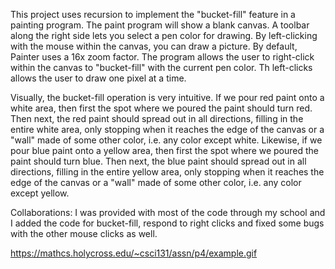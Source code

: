 This project uses recursion to implement the "bucket-fill" feature in a painting program. The paint program will show a blank canvas. A toolbar along the right side lets you select a pen color for drawing. By left-clicking with the mouse within the canvas, you can draw a picture. By default, Painter uses a 16x zoom factor. The program allows the user to right-click within the canvas to "bucket-fill" with the current pen color. Th left-clicks allows the user to draw one pixel at a time.

Visually, the bucket-fill operation is very intuitive. If we pour red paint onto a white area, then first the spot where we poured the paint should turn red. Then next, the red paint should spread out in all directions, filling in the entire white area, only stopping when it reaches the edge of the canvas or a "wall" made of some other color, i.e. any color except white. Likewise, if we pour blue paint onto a yellow area, then first the spot where we poured the paint should turn blue. Then next, the blue paint should spread out in all directions, filling in the entire yellow area, only stopping when it reaches the edge of the canvas or a "wall" made of some other color, i.e. any color except yellow.

Collaborations: I was provided with most of the code through my school and I added the code for bucket-fill, respond to right clicks and fixed some bugs with the other mouse clicks as well. 

https://mathcs.holycross.edu/~csci131/assn/p4/example.gif

